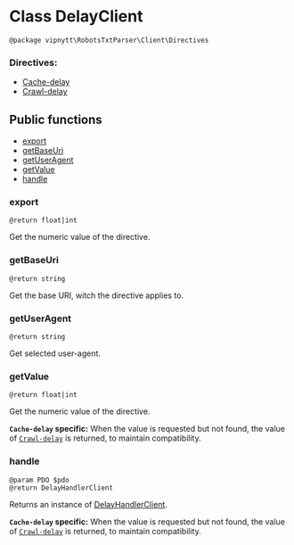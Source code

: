 # Class DelayClient
```
@package vipnytt\RobotsTxtParser\Client\Directives
```

### Directives:
- [Cache-delay](../directives.md#cache-delay)
- [Crawl-delay](../directives.md#crawl-delay)

## Public functions
- [export](#export)
- [getBaseUri](#getbaseuri)
- [getUserAgent](#getuseragent)
- [getValue](#getvalue)
- [handle](#handle)

### export
```
@return float|int
```
Get the numeric value of the directive.

### getBaseUri
```
@return string
```
Get the base URI, witch the directive applies to.

### getUserAgent
```
@return string
```
Get selected user-agent.

### getValue
```
@return float|int
```
Get the numeric value of the directive.

__`Cache-delay` specific:__
When the value is requested but not found, the value of [``Crawl-delay``](../directives.md#crawl-delay) is returned, to maintain compatibility.

### handle
````
@param PDO $pdo
@return DelayHandlerClient
````
Returns an instance of [DelayHandlerClient](DelayHandlerClient.md).

__`Cache-delay` specific:__
When the value is requested but not found, the value of [``Crawl-delay``](../directives.md#crawl-delay) is returned, to maintain compatibility.
